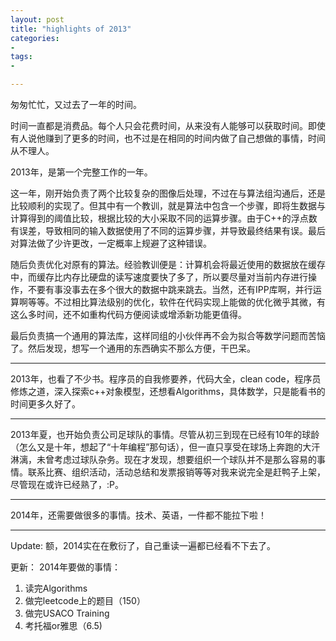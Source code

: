 ```yaml
---
layout: post
title: "highlights of 2013"
categories:
- 
tags:
- 

---
```

匆匆忙忙，又过去了一年的时间。

时间一直都是消费品。每个人只会花费时间，从来没有人能够可以获取时间。即使有人说他赚到了更多的时间，也不过是在相同的时间内做了自己想做的事情，时间从不理人。

2013年，是第一个完整工作的一年。

这一年，刚开始负责了两个比较复杂的图像后处理，不过在与算法组沟通后，还是比较顺利的实现了。但其中有一个教训，就是算法中包含一个步骤，即将生数据与计算得到的阈值比较，根据比较的大小采取不同的运算步骤。由于C++的浮点数有误差，导致相同的输入数据使用了不同的运算步骤，并导致最终结果有误。最后对算法做了少许更改，一定概率上规避了这种错误。

随后负责优化对原有的算法。经验教训便是：计算机会将最近使用的数据放在缓存中，而缓存比内存比硬盘的读写速度要快了多了，所以要尽量对当前内存进行操作，不要有事没事去在多个很大的数据中跳来跳去。当然，还有IPP库啊，并行运算啊等等。不过相比算法级别的优化，软件在代码实现上能做的优化微乎其微，有这么多时间，还不如重构代码方便阅读或增添新功能更值得。

最后负责搞一个通用的算法库，这样同组的小伙伴再不会为拟合等数学问题而苦恼了。然后发现，想写一个通用的东西确实不那么方便，干巴呆。

----------

2013年，也看了不少书。程序员的自我修要养，代码大全，clean code，程序员修炼之道，深入探索c++对象模型，还想看Algorithms，具体数学，只是能看书的时间更多久好了。

----------

2013年夏，也开始负责公司足球队的事情。尽管从初三到现在已经有10年的球龄（怎么又是十年，想起了“十年编程”那句话），但一直只享受在球场上奔跑的大汗淋漓，未曾考虑过球队杂务。现在才发现，想要组织一个球队并不是那么容易的事情。联系比赛、组织活动，活动总结和发票报销等等对我来说完全是赶鸭子上架，尽管现在或许已经熟了，:P。

----------
2014年，还需要做很多的事情。技术、英语，一件都不能拉下啦！

----------
Update:
额，2014实在在敷衍了，自己重读一遍都已经看不下去了。

更新：
2014年要做的事情：
1. 读完Algorithms
2. 做完leetcode上的题目（150）
3. 做完USACO Training
4. 考托福or雅思（6.5)